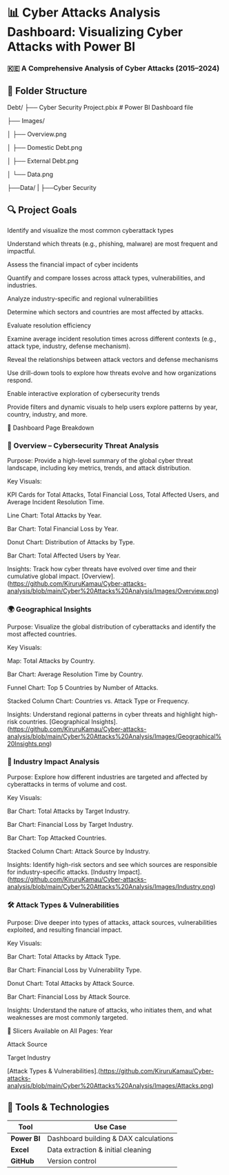 # 📊 Cyber Attacks Analysis Dashboard: Visualizing Cyber Attacks with Power BI

### 🇰🇪 A Comprehensive Analysis of Cyber Attacks (2015–2024)

## 📁 Folder Structure
Debt/
├── Cyber Security Project.pbix # Power BI Dashboard file

├── Images/

│ ├── Overview.png

│ ├── Domestic Debt.png

│ ├── External Debt.png

│ └── Data.png

├──Data/
| ├──Cyber Security

## 🔍 Project Goals
Identify and visualize the most common cyberattack types

Understand which threats (e.g., phishing, malware) are most frequent and impactful.

Assess the financial impact of cyber incidents

Quantify and compare losses across attack types, vulnerabilities, and industries.

Analyze industry-specific and regional vulnerabilities

Determine which sectors and countries are most affected by attacks.

Evaluate resolution efficiency

Examine average incident resolution times across different contexts (e.g., attack type, industry, defense mechanism).

Reveal the relationships between attack vectors and defense mechanisms

Use drill-down tools to explore how threats evolve and how organizations respond.

Enable interactive exploration of cybersecurity trends

Provide filters and dynamic visuals to help users explore patterns by year, country, industry, and more.

📘 Dashboard Page Breakdown

### 🧭 Overview – Cybersecurity Threat Analysis
Purpose:
Provide a high-level summary of the global cyber threat landscape, including key metrics, trends, and attack distribution.

Key Visuals:

KPI Cards for Total Attacks, Total Financial Loss, Total Affected Users, and Average Incident Resolution Time.

Line Chart: Total Attacks by Year.

Bar Chart: Total Financial Loss by Year.

Donut Chart: Distribution of Attacks by Type.

Bar Chart: Total Affected Users by Year.

Insights:
Track how cyber threats have evolved over time and their cumulative global impact.
[Overview].(https://github.com/KiruruKamau/Cyber-attacks-analysis/blob/main/Cyber%20Attacks%20Analysis/Images/Overview.png)

### 🌍 Geographical Insights
Purpose:
Visualize the global distribution of cyberattacks and identify the most affected countries.

Key Visuals:

Map: Total Attacks by Country.

Bar Chart: Average Resolution Time by Country.

Funnel Chart: Top 5 Countries by Number of Attacks.

Stacked Column Chart: Countries vs. Attack Type or Frequency.

Insights:
Understand regional patterns in cyber threats and highlight high-risk countries.
[Geographical Insights].(https://github.com/KiruruKamau/Cyber-attacks-analysis/blob/main/Cyber%20Attacks%20Analysis/Images/Geographical%20Insights.png)

### 🏢 Industry Impact Analysis
Purpose:
Explore how different industries are targeted and affected by cyberattacks in terms of volume and cost.

Key Visuals:

Bar Chart: Total Attacks by Target Industry.

Bar Chart: Financial Loss by Target Industry.

Bar Chart: Top Attacked Countries.

Stacked Column Chart: Attack Source by Industry.

Insights:
Identify high-risk sectors and see which sources are responsible for industry-specific attacks.
[Industry Impact].(https://github.com/KiruruKamau/Cyber-attacks-analysis/blob/main/Cyber%20Attacks%20Analysis/Images/Industry.png)

### 🛠️ Attack Types & Vulnerabilities
Purpose:
Dive deeper into types of attacks, attack sources, vulnerabilities exploited, and resulting financial impact.

Key Visuals:

Bar Chart: Total Attacks by Attack Type.

Bar Chart: Financial Loss by Vulnerability Type.

Donut Chart: Total Attacks by Attack Source.

Bar Chart: Financial Loss by Attack Source.

Insights:
Understand the nature of attacks, who initiates them, and what weaknesses are most commonly targeted.

📌 Slicers Available on All Pages:
Year

Attack Source

Target Industry

[Attack Types & Vulnerabilities].(https://github.com/KiruruKamau/Cyber-attacks-analysis/blob/main/Cyber%20Attacks%20Analysis/Images/Attacks.png)

## 🧰 Tools & Technologies

| Tool        | Use Case                             |
|-------------|--------------------------------------|
| **Power BI** | Dashboard building & DAX calculations |
| **Excel**    | Data extraction & initial cleaning    |
| **GitHub**   | Version control

